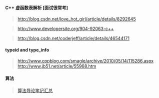 #### C++ 虚函数表解析 [面试很常考]
> http://blog.csdn.net/love_hot_girl/article/details/8292645

> http://www.developersite.org/904-92063-c++

> http://blog.csdn.net/coderjeff/article/details/46544171
#### typeid and type_info    
> http://www.cppblog.com/smagle/archive/2010/05/14/115286.aspx  
> http://www.jb51.net/article/55968.htm 


#### 算法

> [算法导论笔记汇总](https://www.roading.org/algorithm/introductiontoalgorithm/%E7%AE%97%E6%B3%95%E5%AF%BC%E8%AE%BA%E7%B4%A2%E5%BC%95%E8%A1%A8.html)


